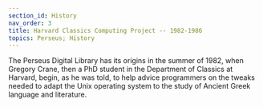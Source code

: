 ```yaml
---
section_id: History
nav_order: 3
title: Harvard Classics Computing Project -- 1982-1986 
topics: Perseus; History
---
```


The Perseus Digital Library has its origins in the summer of 1982, when Gregory Crane, then a PhD student in the Department of Classics at Harvard, begin, as 
he was told, to help advice programmers on the tweaks needed to adapt the Unix operating system to the study of Ancient Greek language and literature. 

